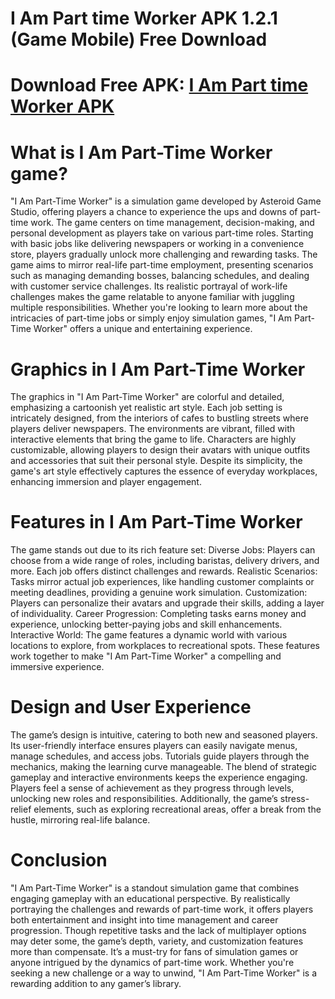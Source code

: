 # I Am Part time Worker APK 1.2.1 (Game Mobile) Free Download
# Download Free APK: [I Am Part time Worker APK](https://apkhihe.net/i-am-part-time-worker/)
# What is I Am Part-Time Worker game?
"I Am Part-Time Worker" is a simulation game developed by Asteroid Game Studio, offering players a chance to experience the ups and downs of part-time work. The game centers on time management, decision-making, and personal development as players take on various part-time roles. Starting with basic jobs like delivering newspapers or working in a convenience store, players gradually unlock more challenging and rewarding tasks. The game aims to mirror real-life part-time employment, presenting scenarios such as managing demanding bosses, balancing schedules, and dealing with customer service challenges.
Its realistic portrayal of work-life challenges makes the game relatable to anyone familiar with juggling multiple responsibilities. Whether you're looking to learn more about the intricacies of part-time jobs or simply enjoy simulation games, "I Am Part-Time Worker" offers a unique and entertaining experience.

# Graphics in I Am Part-Time Worker
The graphics in "I Am Part-Time Worker" are colorful and detailed, emphasizing a cartoonish yet realistic art style. Each job setting is intricately designed, from the interiors of cafes to bustling streets where players deliver newspapers. The environments are vibrant, filled with interactive elements that bring the game to life.
Characters are highly customizable, allowing players to design their avatars with unique outfits and accessories that suit their personal style. Despite its simplicity, the game's art style effectively captures the essence of everyday workplaces, enhancing immersion and player engagement.

# Features in I Am Part-Time Worker
The game stands out due to its rich feature set:
Diverse Jobs: Players can choose from a wide range of roles, including baristas, delivery drivers, and more. Each job offers distinct challenges and rewards.
Realistic Scenarios: Tasks mirror actual job experiences, like handling customer complaints or meeting deadlines, providing a genuine work simulation.
Customization: Players can personalize their avatars and upgrade their skills, adding a layer of individuality.
Career Progression: Completing tasks earns money and experience, unlocking better-paying jobs and skill enhancements.
Interactive World: The game features a dynamic world with various locations to explore, from workplaces to recreational spots.
These features work together to make "I Am Part-Time Worker" a compelling and immersive experience.

# Design and User Experience
The game’s design is intuitive, catering to both new and seasoned players. Its user-friendly interface ensures players can easily navigate menus, manage schedules, and access jobs. Tutorials guide players through the mechanics, making the learning curve manageable.
The blend of strategic gameplay and interactive environments keeps the experience engaging. Players feel a sense of achievement as they progress through levels, unlocking new roles and responsibilities. Additionally, the game’s stress-relief elements, such as exploring recreational areas, offer a break from the hustle, mirroring real-life balance.

# Conclusion
"I Am Part-Time Worker" is a standout simulation game that combines engaging gameplay with an educational perspective. By realistically portraying the challenges and rewards of part-time work, it offers players both entertainment and insight into time management and career progression.
Though repetitive tasks and the lack of multiplayer options may deter some, the game’s depth, variety, and customization features more than compensate. It’s a must-try for fans of simulation games or anyone intrigued by the dynamics of part-time work.
Whether you're seeking a new challenge or a way to unwind, "I Am Part-Time Worker" is a rewarding addition to any gamer’s library.
